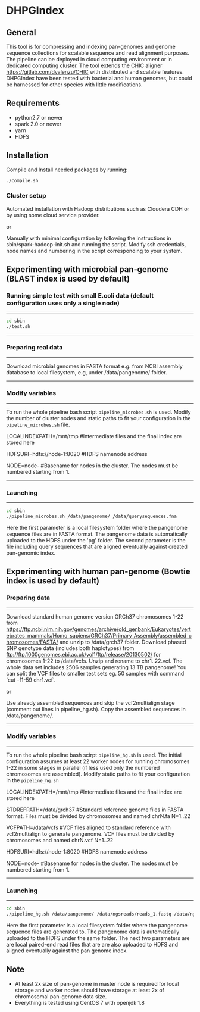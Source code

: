 DHPGIndex
=================

General
-------

This tool is for compressing and indexing pan-genomes and genome sequence collections for scalable sequence and read alignment purposes. The pipeline can be deployed in cloud computing environment or in dedicated computing cluster. The tool extends the CHIC aligner https://gitlab.com/dvalenzu/CHIC with distributed and scalable features. DHPGIndex have been tested with bacterial and human genomes, but could be harnessed for other species with little modifications.


Requirements
------------

* python2.7 or newer
* spark 2.0 or newer
* yarn
* HDFS


Installation
-------

Compile and Install needed packages by running:
```bash
./compile.sh
```

### Cluster setup
Automated installation with Hadoop distributions such as Cloudera CDH or by using some cloud service provider.

or

Manually with minimal configuration by following the instructions in sbin/spark-hadoop-init.sh and running the script.
Modify ssh credentials, node names and numbering in the script corresponding to your system.


Experimenting with microbial pan-genome (BLAST index is used by default)
---
### Running simple test with small E.coli data (default configuration uses only a single node)
---
```bash
cd sbin
./test.sh
```
---
### Preparing real data
---
Download microbial genomes in FASTA format e.g. from NCBI assembly database to local filesystem, e.g, under /data/pangenome/ folder.

---
### Modify variables
---

To run the whole pipeline bash script `pipeline_microbes.sh` is used.
Modify the number of cluster nodes and static paths to fit your configuration in the `pipeline_microbes.sh` file.

LOCALINDEXPATH=/mnt/tmp #Intermediate files and the final index are stored here

HDFSURI=hdfs://node-1:8020 #HDFS namenode address

NODE=node- #Basename for nodes in the cluster. The nodes must be numbered starting from 1.

---
### Launching
---

```bash
cd sbin
./pipeline_microbes.sh /data/pangenome/ /data/querysequences.fna
```
Here the first parameter is a local filesystem folder where the pangenome sequence files are in FASTA format.
The pangenome data is automatically uploaded to the HDFS under the 'pg' folder.
The second parameter is the file including query sequences that are aligned eventually against created pan-genomic index.

Experimenting with human pan-genome (Bowtie index is used by default)
---
### Preparing data
---
Download standard human genome version GRCh37 chromosomes 1-22 from https://ftp.ncbi.nlm.nih.gov/genomes/archive/old_genbank/Eukaryotes/vertebrates_mammals/Homo_sapiens/GRCh37/Primary_Assembly/assembled_chromosomes/FASTA/ and unzip to /data/grch37 folder.
Download phased SNP genotype data (includes both haplotypes) from ftp://ftp.1000genomes.ebi.ac.uk/vol1/ftp/release/20130502/ for chromosomes 1-22 to /data/vcfs. Unzip and rename to chr1..22.vcf. 
The whole data set includes 2506 samples generating 13 TB pangenome! You can split the VCF files to smaller test sets eg. 50 samples with command 'cut -f1-59 chr1.vcf'.

or

Use already assembled sequences and skip the vcf2multialign stage (comment out lines in pipeline_hg.sh). Copy the assembled sequences in /data/pangenome/.

---
### Modify variables
---

To run the whole pipeline bash scirpt `pipeline_hg.sh` is used.
The initial configuration assumes at least 22 worker nodes for running chromosomes 1-22 in some stages in parallel (if less used only the numbered chromosomes are assembled).
Modify static paths to fit your configuration in the `pipeline_hg.sh`

LOCALINDEXPATH=/mnt/tmp #Intermediate files and the final index are stored here

STDREFPATH=/data/grch37 #Standard reference genome files in FASTA format. Files must be divided by chromosomes and named chrN.fa N=1..22

VCFPATH=/data/vcfs #VCF files aligned to standard reference with vcf2multialign to generate pangenome. VCF files must be divided by chromosomes and named chrN.vcf N=1..22

HDFSURI=hdfs://node-1:8020 #HDFS namenode address

NODE=node- #Basename for nodes in the cluster. The nodes must be numbered starting from 1.

---
### Launching
---

```bash
cd sbin
./pipeline_hg.sh /data/pangenome/ /data/ngsreads/reads_1.fastq /data/ngsreads/reads_2.fastq
```
Here the first parameter is a local filesystem folder where the pangenome sequence files are generated to.
The pangenome data is automatically uploaded to the HDFS under the same folder.
The next two parameters are are local paired-end read files that are are also uploaded to HDFS and aligned eventually against the pan genome index.


Note
------------------

* At least 2x size of pan-genome in master node is required for local storage and worker nodes should have storage at least 2x of chromosomal pan-genome data size.
* Everything is tested using CentOS 7 with openjdk 1.8



